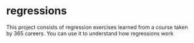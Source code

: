 # regressions
This project consists of regression exercises learned from a course taken by 365 careers.
You can use it to understand how regressions work
